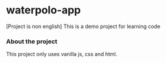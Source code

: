 # waterpolo-app

[Project is non english] This is a demo project for learning code

### About the project

This project only uses vanilla js, css and html.
